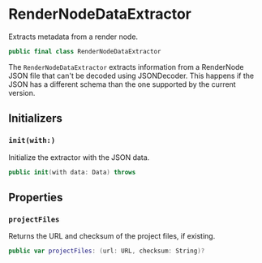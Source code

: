 # RenderNodeDataExtractor

Extracts metadata from a render node.

``` swift
public final class RenderNodeDataExtractor 
```

The `RenderNodeDataExtractor` extracts information from a RenderNode JSON file that can't be decoded using JSONDecoder.
This happens if the JSON has a different schema than the one supported by the current version.

## Initializers

### `init(with:)`

Initialize the extractor with the JSON data.

``` swift
public init(with data: Data) throws 
```

## Properties

### `projectFiles`

Returns the URL and checksum of the project files, if existing.

``` swift
public var projectFiles: (url: URL, checksum: String)? 
```
